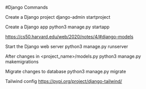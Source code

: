 #Django Commands

Create a Django project
django-admin startproject <project-name>

Create a Django app
python3 manage.py startapp <app-name>

https://cs50.harvard.edu/web/2020/notes/4/#django-models

Start the Django web server
python3 manage.py runserver

After changes in <project_name>/models.py
python3 manage.py makemigrations

Migrate changes to database
python3 manage.py migrate

Tailwind config
https://pypi.org/project/django-tailwind/
